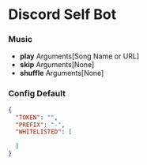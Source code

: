 # Discord Self Bot

### Music
- **play** Arguments[Song Name or URL]
- **skip** Arguments[None]
- **shuffle** Arguments[None]

### Config Default 
```JSON 
{
  "TOKEN": "",
  "PREFIX": "-",
  "WHITELISTED": [

  ]
}
```

